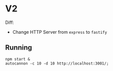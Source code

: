 # V2

Diff:

- Change HTTP Server from `express` to `fastify`

## Running

```
npm start &
autocannon -c 10 -d 10 http://localhost:3001/;
```
